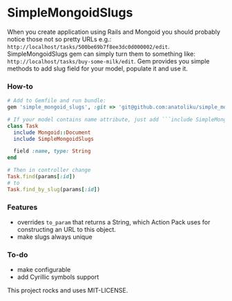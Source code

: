 # SimpleMongoidSlugs
When you create application using Rails and Mongoid you should probably notice those not so pretty URLs e.g.: ```http://localhost/tasks/500be69b7f8ee3dc0d000002/edit```. SimpleMongoidSlugs gem can simply turn them to something like: ```http://localhost/tasks/buy-some-milk/edit```. Gem provides you simple methods to add slug field for your model, populate it and use it. 

### How-to
```ruby
# Add to Gemfile and run bundle:
gem 'simple_mongoid_slugs', :git => 'git@github.com:anatoliku/simple_mongoid_slugs.git'

# If your model contains name attribute, just add ```include SimpleMongoidSlugs```
class Task
  include Mongoid::Document
  include SimpleMongoidSlugs

  field :name, type: String
end

# Then in controller change  
Task.find(params[:id])
# to  
Task.find_by_slug(params[:id])
```

### Features
* overrides ```to_param``` that returns a String, which Action Pack uses for constructing an URL to this object.
* make slugs always unique

### To-do
* make configurable 
* add Cyrillic symbols support

This project rocks and uses MIT-LICENSE.
